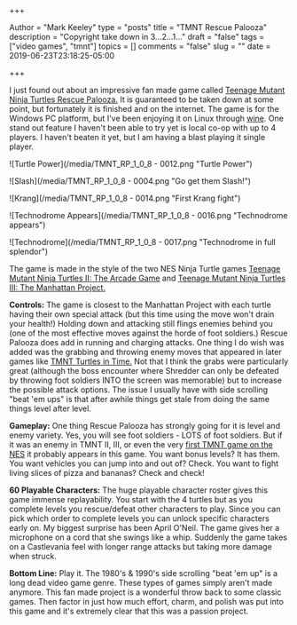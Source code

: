 +++

Author = "Mark Keeley"
type = "posts"
title = "TMNT Rescue Palooza"
description = "Copyright take down in 3...2...1..."
draft = "false"
tags = ["video games", "tmnt"]
topics = []
comments = "false"
slug = ""
date = 2019-06-23T23:18:25-05:00

+++

I just found out about an impressive fan made game called [Teenage Mutant Ninja Turtles Rescue Palooza.](https://www.merso-x.com/teenage-mutant-ninja-turtles-rescue) It is guaranteed to be taken down at some point, but fortunately it is finished and on the internet. The game is for the Windows PC platform, but I've been enjoying it on Linux through [wine](https://www.winehq.org/). One stand out feature I haven't been able to try yet is local co-op with up to 4 players. I haven't beaten it yet, but I am having a blast playing it single player.

![Turtle Power](/media/TMNT_RP_1_0_8 - 0012.png "Turtle Power")

![Slash](/media/TMNT_RP_1_0_8 - 0004.png "Go get them Slash!")

![Krang](/media/TMNT_RP_1_0_8 - 0014.png "First Krang fight")

![Technodrome Appears](/media/TMNT_RP_1_0_8 - 0016.png "Technodrome appears")

![Technodrome](/media/TMNT_RP_1_0_8 - 0017.png "Technodrome in full splendor")

The game is made in the style of the two NES Ninja Turtle games [Teenage Mutant Ninja Turtles II: The Arcade Game](https://infogalactic.com/info/Teenage_Mutant_Ninja_Turtles_(arcade_game)) and [Teenage Mutant Ninja Turtles III: The Manhattan Project.](https://infogalactic.com/info/Teenage_Mutant_Ninja_Turtles_III:_The_Manhattan_Project)

**Controls:** The game is closest to the Manhattan Project with each turtle having their own special attack (but this time using the move won't drain your health!) Holding down and attacking still flings enemies behind you (one of the most effective moves against the horde of foot soldiers.) Rescue Palooza does add in running and charging attacks. One thing I do wish was added was the grabbing and throwing enemy moves that appeared in later games like [TMNT Turtles in Time.](https://infogalactic.com/info/Teenage_Mutant_Ninja_Turtles:_Turtles_in_Time) Not that I think the grabs were particularly great (although the boss encounter where Shredder can only be defeated by throwing foot soldiers INTO the screen was memorable) but to increase the possible attack options. The issue I usually have with side scrolling "beat 'em ups" is that after awhile things get stale from doing the same things level after level.

**Gameplay:** One thing Rescue Palooza has strongly going for it is level and enemy variety. Yes, you will see foot soldiers - LOTS of foot soldiers. But if it was an enemy in TMNT II, III, or even the very [first TMNT game on the NES](https://infogalactic.com/info/Teenage_Mutant_Ninja_Turtles_(NES_video_game)) it probably appears in this game. You want bonus levels? It has them. You want vehicles you can jump into and out of? Check. You want to fight living slices of pizza and bananas? Check and check!

**60 Playable Characters:** The huge playable character roster gives this game immense replayability. You start with the 4 turtles but as you complete levels you rescue/defeat other characters to play. Since you can pick which order to complete levels you can unlock specific characters early on. My biggest surprise has been April O'Neil. The game gives her a microphone on a cord that she swings like a whip. Suddenly the game takes on a Castlevania feel with longer range attacks but taking more damage when struck.

**Bottom Line:** Play it. The 1980's & 1990's side scrolling "beat 'em up" is a long dead video game genre. These types of games simply aren't made anymore. This fan made project is a wonderful throw back to some classic games. Then factor in just how much effort, charm, and polish was put into this game and it's extremely clear that this was a passion project.

<!--more-->
